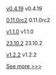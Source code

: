 
[v0.4.19](https://github.com/hyperledger-labs/yui-relayer/releases/tag/v0.4.19) v0.4.19

[0.11.0rc2](https://github.com/hyperledger/aries-cloudagent-python/releases/tag/0.11.0rc2) 0.11.0rc2

[v1.1.0](https://github.com/hyperledger/aries-akrida/releases/tag/v1.1.0) v1.1.0

[23.10.2](https://github.com/hyperledger/besu/releases/tag/23.10.2) 23.10.2

[v1.2.2](https://github.com/hyperledger/fabric-contract-api-go/releases/tag/v1.2.2) v1.2.2


[See more >>>](https://start-here.hyperledger.org/releases)
